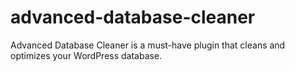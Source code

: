 # advanced-database-cleaner
Advanced Database Cleaner is a must-have plugin that cleans and optimizes your WordPress database.
